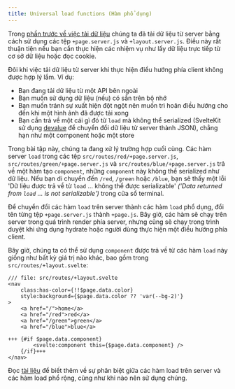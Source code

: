 ```yaml
---
title: Universal load functions (Hàm phổ dụng)
---
```


Trong [phần trước về việc tải dữ liệu](page-data) chúng ta đã tải dữ liệu từ server bằng cách sử dụng các tệp `+page.server.js` và `+layout.server.js`. Điều này rất thuận tiện nếu bạn cần thực hiện các nhiệm vụ như lấy dữ liệu trực tiếp từ cơ sở dữ liệu hoặc đọc cookie.

Đôi khi việc tải dữ liệu từ server khi thực hiện điều hướng phía client không được hợp lý lắm. Ví dụ:

- Bạn đang tải dữ liệu từ một API bên ngoài
- Bạn muốn sử dụng dữ liệu (nếu) có sẳn trên bộ nhớ
- Bạn muốn tránh sự xuất hiện đột ngột nên muốn trì hoãn điều hướng cho đến khi một hình ảnh đã được tải xong
- Bạn cần trả về một cái gì đó từ `load` mà không thể serialized (SvelteKit sử dụng [devalue](https://github.com/Rich-Harris/devalue) để chuyển đổi dữ liệu từ server thành JSON), chẳng hạn như một component hoặc một store

Trong bài tập này, chúng ta đang xử lý trường hợp cuối cùng. Các hàm server `load` trong các tệp `src/routes/red/+page.server.js`, `src/routes/green/+page.server.js` và `src/routes/blue/+page.server.js` trả về một hàm tạo `component`, những `component` này không thể serialized như dữ liệu. Nếu bạn di chuyển đến `/red`, `/green` hoặc `/blue`, bạn sẽ thấy một lỗi 'Dữ liệu được trả về từ `load` ... không thể được serializable' _('Data returned from `load` ... is not serializable')_ trong cửa sổ terminal.

Để chuyển đổi các hàm `load` trên server thành các hàm `load` phổ dụng, đổi tên từng tệp `+page.server.js` thành `+page.js`. Bây giờ, các hàm sẽ chạy trên server trong quá trình render phía server, nhưng cũng sẽ chạy trong trình duyệt khi ứng dụng hydrate hoặc người dùng thực hiện một điều hướng phía client.

Bây giờ, chúng ta có thể sử dụng `component` được trả về từ các hàm `load` này giống như bất kỳ giá trị nào khác, bao gồm trong `src/routes/+layout.svelte`:

```svelte
/// file: src/routes/+layout.svelte
<nav
	class:has-color={!!$page.data.color}
	style:background={$page.data.color ?? 'var(--bg-2)'}
>
	<a href="/">home</a>
	<a href="/red">red</a>
	<a href="/green">green</a>
	<a href="/blue">blue</a>

+++	{#if $page.data.component}
		<svelte:component this={$page.data.component} />
	{/if}+++
</nav>
```

Đọc [tài liệu](https://kit.svelte.dev/docs/load#universal-vs-server) để biết thêm về sự phân biệt giữa các hàm load trên server và các hàm load phổ rộng, cũng như khi nào nên sử dụng chúng.
